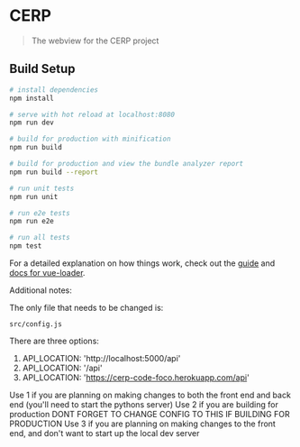 # CERP

> The webview for the CERP project

## Build Setup

``` bash
# install dependencies
npm install

# serve with hot reload at localhost:8080
npm run dev

# build for production with minification
npm run build

# build for production and view the bundle analyzer report
npm run build --report

# run unit tests
npm run unit

# run e2e tests
npm run e2e

# run all tests
npm test
```

For a detailed explanation on how things work, check out the [guide](http://vuejs-templates.github.io/webpack/) and [docs for vue-loader](http://vuejs.github.io/vue-loader).

Additional notes:

The only file that needs to be changed is: 

`src/config.js`

There are three options:

1. API_LOCATION: 'http://localhost:5000/api'
2. API_LOCATION: '/api'
3. API_LOCATION: 'https://cerp-code-foco.herokuapp.com/api'

Use 1 if you are planning on making changes to both the front end and back end (you'll need to start the pythons server)
Use 2 if you are building for production DONT FORGET TO CHANGE CONFIG TO THIS IF BUILDING FOR PRODUCTION
Use 3 if you are planning on making changes to the front end, and don't want to start up the local dev server